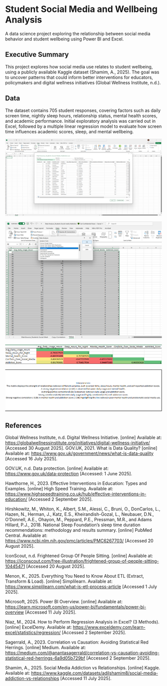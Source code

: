 # Student Social Media and Wellbeing Analysis
A data science project exploring the relationship between social media behavior and student wellbeing using Power BI and Excel.
## Executive Summary
This project explores how social media use relates to student wellbeing, using a publicly available Kaggle dataset (Shamim, A., 2025). The goal was to uncover patterns that could inform better interventions for educators, policymakers and digital wellness initiatives (Global Wellness Institute, n.d.).
## Data
The dataset contains 705 student responses, covering factors such as daily screen time, nightly sleep hours, relationship status, mental health scores, and academic performance. Initial exploratory analysis was carried out in Excel, followed by a multiple linear regression model to evaluate how screen time influences academic scores, sleep, and mental wellbeing.

![Alt text](https://github.com/biancaodageriu/student-social-media-and-wellbeing-analysis/blob/399c12f4cb1838bf0bcf38aae2326de563727139/Excel_Screenshots/Excel_Regression_%20Data_Load(2).png)

![Alt text](https://github.com/biancaodageriu/student-social-media-and-wellbeing-analysis/blob/399c12f4cb1838bf0bcf38aae2326de563727139/Excel_Screenshots/Excel_Regression_Correlation%20(6).png)

![Alt text](https://github.com/biancaodageriu/student-social-media-and-wellbeing-analysis/blob/399c12f4cb1838bf0bcf38aae2326de563727139/Excel_Screenshots/Excel_Regression_Correlation%20(8).png)

![Alt text](https://github.com/biancaodageriu/student-social-media-and-wellbeing-analysis/blob/399c12f4cb1838bf0bcf38aae2326de563727139/Excel_Screenshots/Excel_Regression_Correlation_Interpretation_Only%20(18).png)






## References

Global Wellness Institute, n.d. Digital Wellness Initiative. [online] Available at: https://globalwellnessinstitute.org/initiatives/digital-wellness-initiative/ [Accessed 30 August 2025].
GOV.UK, 2021. What is Data Quality? [online] Available at: https://www.gov.uk/government/news/what-is-data-quality [Accessed 16 July 2025].

GOV.UK, n.d. Data protection. [online] Available at: https://www.gov.uk/data-protection [Accessed: 1 June 2025].

Hawthorne, H., 2023. Effective Interventions in Education: Types and Examples. [online] High Speed Training. Available at: https://www.highspeedtraining.co.uk/hub/effective-interventions-in-education/ [Accessed 2 September 2025].

Hirshkowitz, M., Whiton, K., Albert, S.M., Alessi, C., Bruni, O., DonCarlos, L., Hazen, N., Herman, J., Katz, E.S., Kheirandish-Gozal, L., Neubauer, D.N., O’Donnell, A.E., Ohayon, M., Peppard, P.E., Pressman, M.R., and Adams Hillard, P.J., 2018. National Sleep Foundation’s sleep time duration recommendations: methodology and results summary. [online] PubMed Central. Available at: https://www.ncbi.nlm.nih.gov/pmc/articles/PMC6267703/ [Accessed 20 August 2025].

IconScout, n.d. Frightened Group Of People Sitting. [online] Available at: https://iconscout.com/free-illustration/frightened-group-of-people-sitting-10445471 [Accessed 20 August 2025].

Menon, K., 2025. Everything You Need to Know About ETL (Extract, Transform & Load). [online] Simplilearn. Available at: https://www.simplilearn.com/what-is-etl-process-article [Accessed 1 July 2025].

Microsoft, 2025. Power BI Overview. [online] Available at: https://learn.microsoft.com/en-us/power-bi/fundamentals/power-bi-overview [Accessed 11 July 2025].

Niaz, M., 2024. How to Perform Regression Analysis in Excel? (3 Methods). [online] ExcelDemy. Available at: https://www.exceldemy.com/learn-excel/statistics/regression/ [Accessed 2 September 2025].

Sagerrald, A., 2023. Correlation vs Causation: Avoiding Statistical Red Herrings. [online] Medium. Available at: https://medium.com/@anantasagerrald/correlation-vs-causation-avoiding-statistical-red-herrings-6a9d05b729bf [Accessed 2 September 2025].

Shamim, A., 2025. Social Media Addiction vs Relationships. [online] Kaggle. Available at: https://www.kaggle.com/datasets/adilshamim8/social-media-addiction-vs-relationships [Accessed 11 July 2025].

